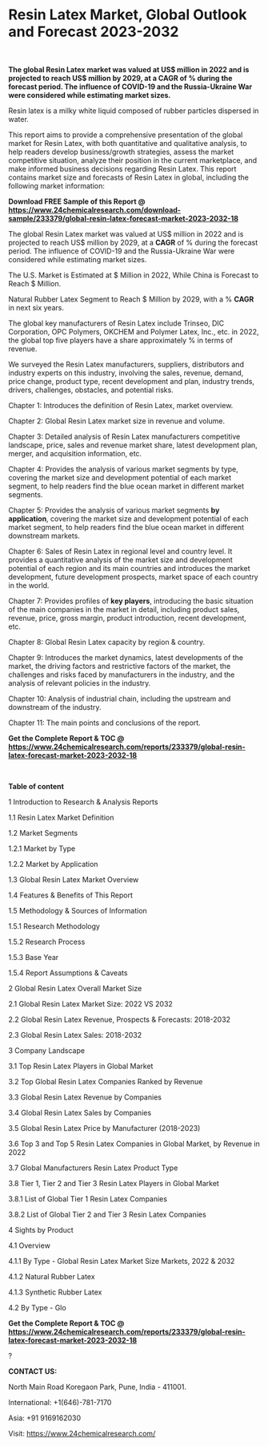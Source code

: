 <h1>Resin Latex Market, Global Outlook and Forecast 2023-2032</h1><br/><p><strong>The global Resin Latex market was valued at US$ million in 2022 and is projected to reach US$ million by 2029, at a <strong>CAGR</strong> of % during the forecast period. The influence of COVID-19 and the Russia-Ukraine War were considered while estimating market sizes.</strong></p>
 
 
 
 <p>Resin latex is a milky white liquid composed of rubber particles dispersed in water.</p>
 
 
 
 <p>This report aims to provide a comprehensive presentation of the global market for Resin Latex, with both quantitative and qualitative analysis, to help readers develop business/growth strategies, assess the market competitive situation, analyze their position in the current marketplace, and make informed business decisions regarding Resin Latex. This report contains market size and forecasts of Resin Latex in global, including the following market information:</p>
 
 
 
 <div><b>Download FREE Sample of this Report @ <a href="https://www.24chemicalresearch.com/download-sample/233379/global-resin-latex-forecast-market-2023-2032-18">https://www.24chemicalresearch.com/download-sample/233379/global-resin-latex-forecast-market-2023-2032-18</a></b></div>
 
 
 
 <p>The global Resin Latex market was valued at US$ million in 2022 and is projected to reach US$ million by 2029, at a <strong>CAGR</strong> of % during the forecast period. The influence of COVID-19 and the Russia-Ukraine War were considered while estimating market sizes.</p>
 
 
 
 <p>The U.S. Market is Estimated at $ Million in 2022, While China is Forecast to Reach $ Million.</p>
 
 
 
 <p>Natural Rubber Latex Segment to Reach $ Million by 2029, with a % <strong>CAGR</strong> in next six years.</p>
 
 
 
 <p>The global key manufacturers of Resin Latex include Trinseo, DIC Corporation, OPC Polymers, OKCHEM and Polymer Latex, Inc., etc. in 2022, the global top five players have a share approximately % in terms of revenue.</p>
 
 
 
 <p>We surveyed the Resin Latex manufacturers, suppliers, distributors and industry experts on this industry, involving the sales, revenue, demand, price change, product type, recent development and plan, industry trends, drivers, challenges, obstacles, and potential risks.</p>
 
 
 
 <p>Chapter 1: Introduces the definition of Resin Latex, market overview.</p>
 
 
 
 <p>Chapter 2: Global Resin Latex market size in revenue and volume.</p>
 
 
 
 <p>Chapter 3: Detailed analysis of Resin Latex manufacturers competitive landscape, price, sales and revenue market share, latest development plan, merger, and acquisition information, etc.</p>
 
 
 
 <p>Chapter 4: Provides the analysis of various market segments by type, covering the market size and development potential of each market segment, to help readers find the blue ocean market in different market segments.</p>
 
 
 
 <p>Chapter 5: Provides the analysis of various market segments <strong>by application</strong>, covering the market size and development potential of each market segment, to help readers find the blue ocean market in different downstream markets.</p>
 
 
 
 <p>Chapter 6: Sales of Resin Latex in regional level and country level. It provides a quantitative analysis of the market size and development potential of each region and its main countries and introduces the market development, future development prospects, market space of each country in the world.</p>
 
 
 
 <p>Chapter 7: Provides profiles of <strong>key players</strong>, introducing the basic situation of the main companies in the market in detail, including product sales, revenue, price, gross margin, product introduction, recent development, etc.</p>
 
 
 
 <p>Chapter 8: Global Resin Latex capacity by region & country.</p>
 
 
 
 <p>Chapter 9: Introduces the market dynamics, latest developments of the market, the driving factors and restrictive factors of the market, the challenges and risks faced by manufacturers in the industry, and the analysis of relevant policies in the industry.</p>
 
 
 
 <p>Chapter 10: Analysis of industrial chain, including the upstream and downstream of the industry.</p>
 
 
 
 <p>Chapter 11: The main points and conclusions of the report.</p>
 
 
 
 <div><b>Get the Complete Report & TOC @ <a href="https://www.24chemicalresearch.com/reports/233379/global-resin-latex-forecast-market-2023-2032-18">https://www.24chemicalresearch.com/reports/233379/global-resin-latex-forecast-market-2023-2032-18</a></b></div>
 
 
 
 <p><br />
 
 <b>Table of content</b></p>
 
 
 
 <p>1 Introduction to Research & Analysis Reports<br />
 
 1.1 Resin Latex Market Definition<br />
 
 1.2 Market Segments<br />
 
 1.2.1 Market by Type<br />
 
 1.2.2 Market by Application<br />
 
 1.3 Global Resin Latex Market Overview<br />
 
 1.4 Features & Benefits of This Report<br />
 
 1.5 Methodology & Sources of Information<br />
 
 1.5.1 Research Methodology<br />
 
 1.5.2 Research Process<br />
 
 1.5.3 Base Year<br />
 
 1.5.4 Report Assumptions & Caveats<br />
 
 2 Global Resin Latex Overall Market Size<br />
 
 2.1 Global Resin Latex Market Size: 2022 VS 2032<br />
 
 2.2 Global Resin Latex Revenue, Prospects & Forecasts: 2018-2032<br />
 
 2.3 Global Resin Latex Sales: 2018-2032<br />
 
 3 Company Landscape<br />
 
 3.1 Top Resin Latex Players in Global Market<br />
 
 3.2 Top Global Resin Latex Companies Ranked by Revenue<br />
 
 3.3 Global Resin Latex Revenue by Companies<br />
 
 3.4 Global Resin Latex Sales by Companies<br />
 
 3.5 Global Resin Latex Price by Manufacturer (2018-2023)<br />
 
 3.6 Top 3 and Top 5 Resin Latex Companies in Global Market, by Revenue in 2022<br />
 
 3.7 Global Manufacturers Resin Latex Product Type<br />
 
 3.8 Tier 1, Tier 2 and Tier 3 Resin Latex Players in Global Market<br />
 
 3.8.1 List of Global Tier 1 Resin Latex Companies<br />
 
 3.8.2 List of Global Tier 2 and Tier 3 Resin Latex Companies<br />
 
 4 Sights by Product<br />
 
 4.1 Overview<br />
 
 4.1.1 By Type - Global Resin Latex Market Size Markets, 2022 & 2032<br />
 
 4.1.2 Natural Rubber Latex<br />
 
 4.1.3 Synthetic Rubber Latex<br />
 
 4.2 By Type - Glo</p>
 
 
 
 <div><b>Get the Complete Report & TOC @ <a href="https://www.24chemicalresearch.com/reports/233379/global-resin-latex-forecast-market-2023-2032-18">https://www.24chemicalresearch.com/reports/233379/global-resin-latex-forecast-market-2023-2032-18</a></b></div>
 
 
 
 <p>? </p>
 
 
 
 <p><b>CONTACT US:</b><br />
 
 North Main Road Koregaon Park, Pune, India - 411001.<br />
 
 International: +1(646)-781-7170<br />
 
 Asia: +91 9169162030<br />
 
 Visit: <a href="https://www.24chemicalresearch.com/">https://www.24chemicalresearch.com/</a></p>